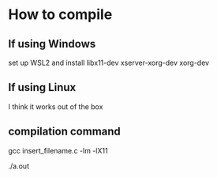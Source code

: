 # How to compile

## If using Windows

set up WSL2 and install libx11-dev xserver-xorg-dev xorg-dev

## If using Linux

I think it works out of the box

## compilation command

gcc insert_filename.c -lm -lX11

./a.out